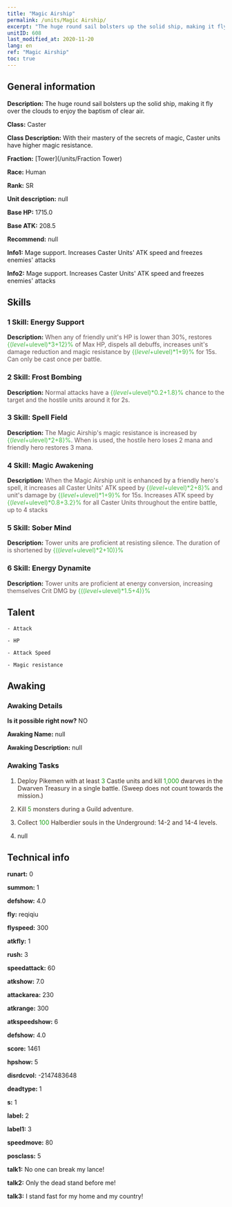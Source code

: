```yaml
---
title: "Magic Airship"
permalink: /units/Magic Airship/
excerpt: "The huge round sail bolsters up the solid ship, making it fly over the clouds to enjoy the baptism of clear air."
unitID: 608
last_modified_at: 2020-11-20
lang: en
ref: "Magic Airship"
toc: true
---
```

## General information
 **Description:** The huge round sail bolsters up the solid ship, making it fly over the clouds to enjoy the baptism of clear air.

 **Class:** Caster

 **Class Description:** With their mastery of the secrets of magic, Caster units have higher magic resistance.

 **Fraction:** [Tower](/units/Fraction Tower)

 **Race:** Human

 **Rank:** SR

 **Unit description:** null

 **Base HP:** 1715.0

 **Base ATK:** 208.5

 **Recommend:** null

 **Info1:** Mage support. Increases Caster Units' ATK speed and freezes enemies' attacks

 **Info2:** Mage support. Increases Caster Units' ATK speed and freezes enemies' attacks

## Skills
### 1 Skill: Energy Support
 **Description:** <span style="color: #645252">When any of friendly unit's HP is lower than 30%, restores <span style="color: black"><span style="color: #48b946">{($level+$ulevel)*3+12}%<span style="color: black"><span style="color: #645252"> of Max HP, dispels all debuffs, increases unit's damage reduction and magic resistance by <span style="color: black"><span style="color: #48b946">{($level+$ulevel)*1+9}%<span style="color: black"><span style="color: #645252"> for 15s. Can only be cast once per battle.<span style="color: black">

### 2 Skill: Frost Bombing
 **Description:** <span style="color: #645252">Normal attacks have a <span style="color: black"><span style="color: #48b946">{($level+$ulevel)*0.2+1.8}%<span style="color: black"><span style="color: #645252"> chance to <span style="color: black"><span style="color: #48b946"><Freeze><span style="color: black"><span style="color: #645252"> the target and the hostile units around it for 2s.<span style="color: black">

### 3 Skill: Spell Field
 **Description:** <span style="color: #645252">The Magic Airship's magic resistance is increased by <span style="color: black"><span style="color: #48b946">{($level+$ulevel)*2+8}%<span style="color: black"><span style="color: #645252">. When <Magic Awakening> is used, the hostile hero loses 2 mana and friendly hero restores 3 mana.<span style="color: black">

### 4 Skill: Magic Awakening
 **Description:** <span style="color: #645252">When the Magic Airship unit is enhanced by a friendly hero's spell, it increases all Caster Units' ATK speed by <span style="color: black"><span style="color: #48b946">{($level+$ulevel)*2+8}%<span style="color: black"><span style="color: #645252"> and unit's damage by <span style="color: black"><span style="color: #48b946">{($level+$ulevel)*1+9}%<span style="color: black"><span style="color: #645252"> for 15s. Increases ATK speed by <span style="color: black"><span style="color: #48b946">{($level+$ulevel)*0.8+3.2}%<span style="color: black"><span style="color: #645252"> for all Caster Units throughout the entire battle, up to 4 stacks<span style="color: black">

### 5 Skill: Sober Mind
 **Description:** <span style="color: #645252">Tower units are proficient at resisting silence. The duration of <silence> is shortened by <span style="color: black"><span style="color: #48b946">{(($level+$ulevel)*2+10)}%<span style="color: black"><span style="color: #645252"><span style="color: black">

### 6 Skill: Energy Dynamite
 **Description:** <span style="color: #645252">Tower units are proficient at energy conversion, increasing themselves Crit DMG by <span style="color: black"><span style="color: #48b946">{(($level+$ulevel)*1.5+4)}%<span style="color: black"><span style="color: #645252"><span style="color: black">

## Talent

    - Attack

    - HP

    - Attack Speed

    - Magic resistance

## Awaking
### Awaking Details
 **Is it possible right now?** NO

 **Awaking Name:** null

 **Awaking Description:** null

### Awaking Tasks
 1. <span style="color: #3c2a1e">Deploy Pikemen with at least <span style="color: black"><span style="color: #1ca216">3<span style="color: black"><span style="color: #3c2a1e"> Castle units and kill <span style="color: black"><span style="color: #1ca216">1,000<span style="color: black"><span style="color: #3c2a1e"> dwarves in the Dwarven Treasury in a single battle. (Sweep does not count towards the mission.)<span style="color: black">

 2. <span style="color: #3c2a1e">Kill <span style="color: black"><span style="color: #1ca216">5<span style="color: black"><span style="color: #3c2a1e"> monsters during a Guild adventure.<span style="color: black">

 3. <span style="color: #3c2a1e">Collect <span style="color: black"><span style="color: #1ca216">100<span style="color: black"><span style="color: #3c2a1e"> Halberdier souls in the Underground: 14-2 and 14-4 levels.<span style="color: black">

 4. null

## Technical info
 **runart:** 0

 **summon:** 1

 **defshow:** 4.0

 **fly:** reqiqiu

 **flyspeed:** 300

 **atkfly:** 1

 **rush:** 3

 **speedattack:** 60

 **atkshow:** 7.0

 **attackarea:** 230

 **atkrange:** 300

 **atkspeedshow:** 6

 **defshow:** 4.0

 **score:** 1461

 **hpshow:** 5

 **disrdcvol:** -2147483648

 **deadtype:** 1

 **s:** 1

 **label:** 2

 **label1:** 3

 **speedmove:** 80

 **posclass:** 5

 **talk1:** No one can break my lance!

 **talk2:** Only the dead stand before me!

 **talk3:** I stand fast for my home and my country!

